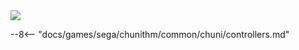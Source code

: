 <img class="header-logo" src="/img/sega/chunithm/paradise/logo.webp">

--8<-- "docs/games/sega/chunithm/common/chuni/controllers.md"
